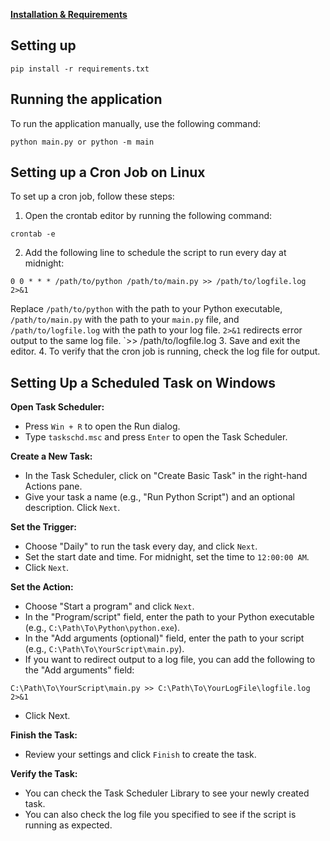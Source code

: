 **[Installation & Requirements](requirements.txt)**

## **Setting up**
```
pip install -r requirements.txt
```
## **Running the application**
To run the application manually, use the following command:
```
python main.py or python -m main
```
## **Setting up a Cron Job on Linux**
To set up a cron job, follow these steps:
1. Open the crontab editor by running the following command:
```
crontab -e
```
2. Add the following line to schedule the script to run every day at midnight:
```
0 0 * * * /path/to/python /path/to/main.py >> /path/to/logfile.log 2>&1
```
Replace `/path/to/python` with the path to your Python executable, `/path/to/main.py`
with the path to your `main.py` file, and `/path/to/logfile.log` with the path to your log file.
`2>&1` redirects error output to the same log file. `>> /path/to/logfile.log
3. Save and exit the editor.
4. To verify that the cron job is running, check the log file for output.

## **Setting Up a Scheduled Task on Windows**

**Open Task Scheduler:**

* Press `Win + R` to open the Run dialog.
* Type `taskschd.msc` and press `Enter` to open the Task Scheduler.

**Create a New Task:**

* In the Task Scheduler, click on "Create Basic Task" in the right-hand Actions pane.
* Give your task a name (e.g., "Run Python Script") and an optional description. Click `Next`.

**Set the Trigger:**

* Choose "Daily" to run the task every day, and click `Next`.
* Set the start date and time. For midnight, set the time to `12:00:00 AM`.
* Click `Next`.

**Set the Action:**

* Choose "Start a program" and click `Next`.
* In the "Program/script" field, enter the path to your Python executable (e.g., `C:\Path\To\Python\python.exe`).
* In the "Add arguments (optional)" field, enter the path to your script (e.g., `C:\Path\To\YourScript\main.py`).
* If you want to redirect output to a log file, you can add the following to the "Add arguments" field:

```
C:\Path\To\YourScript\main.py >> C:\Path\To\YourLogFile\logfile.log 2>&1
```

* Click Next.

**Finish the Task:**

* Review your settings and click `Finish` to create the task.

**Verify the Task:**

* You can check the Task Scheduler Library to see your newly created task.
* You can also check the log file you specified to see if the script is running as expected.